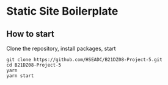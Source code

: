 # Static Site Boilerplate

## How to start

Clone the repository, install packages, start

```
git clone https://github.com/HSEADC/B21DZ08-Project-5.git
cd B21DZ08-Project-5
yarn
yarn start
```
